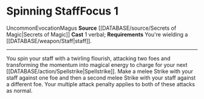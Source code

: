 ﻿---
actions: '[one-action]'
component:
- Verbal
heighten_level: '1'
id: '1043'
level: '1'
name: Spinning Staff
rarity: Uncommon
requirement: You're wielding a [[DATABASE/weapon/Staff|staff]] .
school: Evocation
source: '[[DATABASE/source/Secrets of Magic|Secrets of Magic]]'
trait:
- '[[DATABASE/trait/Evocation|Evocation]]'
- '[[DATABASE/trait/Magus|Magus]]'
- '[[DATABASE/trait/Uncommon|Uncommon]]'
type: Focus

---
# Spinning Staff<span class="item-type">Focus 1</span>

<span class="trait-uncommon item-trait">Uncommon</span><span class="item-trait">Evocation</span><span class="item-trait">Magus</span>
**Source** [[DATABASE/source/Secrets of Magic|Secrets of Magic]] 
**Cast** <span class="action-icon">1</span> verbal; **Requirements** You're wielding a [[DATABASE/weapon/Staff|staff]].

---
You spin your staff with a twirling flourish, attacking two foes and transforming the momentum into magical energy to charge for your next [[DATABASE/action/Spellstrike|Spellstrike]]. Make a melee Strike with your staff against one foe and then a second melee Strike with your staff against a different foe. Your multiple attack penalty applies to both of these attacks as normal.